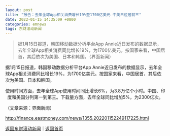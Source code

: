 ```yaml
---
layout: post
title: "报告：去年全球App相关消费增长19%至1700亿美元 中美日位居前三"
date: 2022-01-15 14:35:09 +0800
categories: emnews
tags: 东财滚动新闻
---
```

> 据1月15日报道，韩国移动数据分析平台App Annie近日发布的数据显示，去年全球App相关消费同比增长19%，为1700亿美元。按国家来看，中国居首，其后依次为美国、日本和韩国。（界面新闻）

<p>据1月15日报道，韩国移动数据分析平台App Annie近日发布的数据显示，去年全球App相关消费同比增长19%，为1700亿美元。按国家来看，中国居首，其后依次为美国、日本和韩国。</p>
 <p align="center">使用时间方面，去年全球App使用时间同比增长6%，为3.8万亿个小时。中国、印度和美国分列第一到第三。下载量方面，去年全球同比增加5%，为2300亿次。</p><p></p><p class="em_media">（文章来源：界面新闻）</p>

<http://finance.eastmoney.com/news/1355,202201152249117225.html>

[返回东财滚动新闻](//finews.withounder.com/emnews/)｜[返回首页](//finews.withounder.com/)